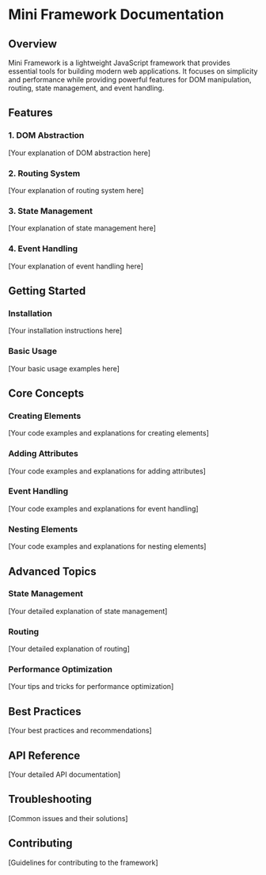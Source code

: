 # Mini Framework Documentation

## Overview

Mini Framework is a lightweight JavaScript framework that provides essential tools for building modern web applications. It focuses on simplicity and performance while providing powerful features for DOM manipulation, routing, state management, and event handling.

## Features

### 1. DOM Abstraction
[Your explanation of DOM abstraction here]

### 2. Routing System
[Your explanation of routing system here]

### 3. State Management
[Your explanation of state management here]

### 4. Event Handling
[Your explanation of event handling here]

## Getting Started

### Installation
[Your installation instructions here]

### Basic Usage
[Your basic usage examples here]

## Core Concepts

### Creating Elements
[Your code examples and explanations for creating elements]

### Adding Attributes
[Your code examples and explanations for adding attributes]

### Event Handling
[Your code examples and explanations for event handling]

### Nesting Elements
[Your code examples and explanations for nesting elements]

## Advanced Topics

### State Management
[Your detailed explanation of state management]

### Routing
[Your detailed explanation of routing]

### Performance Optimization
[Your tips and tricks for performance optimization]

## Best Practices

[Your best practices and recommendations]

## API Reference

[Your detailed API documentation]

## Troubleshooting

[Common issues and their solutions]

## Contributing

[Guidelines for contributing to the framework] 